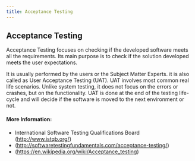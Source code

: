 ```yaml
---
title: Acceptance Testing
---
```

## Acceptance Testing

Acceptance Testing focuses  on checking if the developed software meets all the requirements. Its main purpose is to check if the solution developed meets the user expectations.

It is usually performed by the users or the Subject Matter Experts. it is also called as User Acceptance Testing (UAT). UAT involves most common real life scenarios. Unlike system testing, it does not focus on the errors or crashes, but on the functionality. UAT is done at the end of the testing life-cycle and will decide if the software is moved to the next environment or not.

#### More Information:
 <!-- Please add any articles you think might be helpful to read before writing the article -->
- International Software Testing Qualifications Board (http://www.istqb.org/)
- (http://softwaretestingfundamentals.com/acceptance-testing/)
- (https://en.wikipedia.org/wiki/Acceptance_testing)
